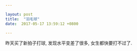 ```yaml
---

layout: post
title:  "羽毛球"
date:  2017-05-17 13:59:12 +0800

---
```


昨天买了新拍子打球, 发现水平变差了很多, 女生都快要打不过了.
